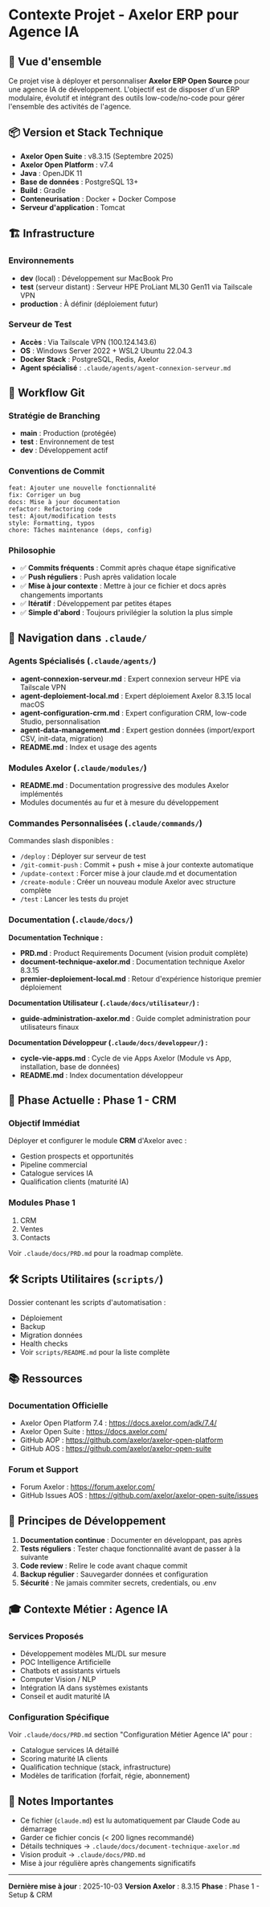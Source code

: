 # Contexte Projet - Axelor ERP pour Agence IA

## 🎯 Vue d'ensemble

Ce projet vise à déployer et personnaliser **Axelor ERP Open Source** pour une agence IA de développement. L'objectif est de disposer d'un ERP modulaire, évolutif et intégrant des outils low-code/no-code pour gérer l'ensemble des activités de l'agence.

## 📦 Version et Stack Technique

- **Axelor Open Suite** : v8.3.15 (Septembre 2025)
- **Axelor Open Platform** : v7.4
- **Java** : OpenJDK 11
- **Base de données** : PostgreSQL 13+
- **Build** : Gradle
- **Conteneurisation** : Docker + Docker Compose
- **Serveur d'application** : Tomcat

## 🏗️ Infrastructure

### Environnements

- **dev** (local) : Développement sur MacBook Pro
- **test** (serveur distant) : Serveur HPE ProLiant ML30 Gen11 via Tailscale VPN
- **production** : À définir (déploiement futur)

### Serveur de Test

- **Accès** : Via Tailscale VPN (100.124.143.6)
- **OS** : Windows Server 2022 + WSL2 Ubuntu 22.04.3
- **Docker Stack** : PostgreSQL, Redis, Axelor
- **Agent spécialisé** : `.claude/agents/agent-connexion-serveur.md`

## 🔄 Workflow Git

### Stratégie de Branching

- **main** : Production (protégée)
- **test** : Environnement de test
- **dev** : Développement actif

### Conventions de Commit

```
feat: Ajouter une nouvelle fonctionnalité
fix: Corriger un bug
docs: Mise à jour documentation
refactor: Refactoring code
test: Ajout/modification tests
style: Formatting, typos
chore: Tâches maintenance (deps, config)
```

### Philosophie

- ✅ **Commits fréquents** : Commit après chaque étape significative
- ✅ **Push réguliers** : Push après validation locale
- ✅ **Mise à jour contexte** : Mettre à jour ce fichier et docs après changements importants
- ✅ **Itératif** : Développement par petites étapes
- ✅ **Simple d'abord** : Toujours privilégier la solution la plus simple

## 📂 Navigation dans `.claude/`

### Agents Spécialisés (`.claude/agents/`)

- **agent-connexion-serveur.md** : Expert connexion serveur HPE via Tailscale VPN
- **agent-deploiement-local.md** : Expert déploiement Axelor 8.3.15 local macOS
- **agent-configuration-crm.md** : Expert configuration CRM, low-code Studio, personnalisation
- **agent-data-management.md** : Expert gestion données (import/export CSV, init-data, migration)
- **README.md** : Index et usage des agents

### Modules Axelor (`.claude/modules/`)

- **README.md** : Documentation progressive des modules Axelor implémentés
- Modules documentés au fur et à mesure du développement

### Commandes Personnalisées (`.claude/commands/`)

Commandes slash disponibles :

- `/deploy` : Déployer sur serveur de test
- `/git-commit-push` : Commit + push + mise à jour contexte automatique
- `/update-context` : Forcer mise à jour claude.md et documentation
- `/create-module` : Créer un nouveau module Axelor avec structure complète
- `/test` : Lancer les tests du projet

### Documentation (`.claude/docs/`)

**Documentation Technique :**
- **PRD.md** : Product Requirements Document (vision produit complète)
- **document-technique-axelor.md** : Documentation technique Axelor 8.3.15
- **premier-deploiement-local.md** : Retour d'expérience historique premier déploiement

**Documentation Utilisateur (`.claude/docs/utilisateur/`) :**
- **guide-administration-axelor.md** : Guide complet administration pour utilisateurs finaux

**Documentation Développeur (`.claude/docs/developpeur/`) :**
- **cycle-vie-apps.md** : Cycle de vie Apps Axelor (Module vs App, installation, base de données)
- **README.md** : Index documentation développeur

## 🎯 Phase Actuelle : Phase 1 - CRM

### Objectif Immédiat

Déployer et configurer le module **CRM** d'Axelor avec :

- Gestion prospects et opportunités
- Pipeline commercial
- Catalogue services IA
- Qualification clients (maturité IA)

### Modules Phase 1

1. CRM
2. Ventes
3. Contacts

Voir `.claude/docs/PRD.md` pour la roadmap complète.

## 🛠️ Scripts Utilitaires (`scripts/`)

Dossier contenant les scripts d'automatisation :

- Déploiement
- Backup
- Migration données
- Health checks
- Voir `scripts/README.md` pour la liste complète

## 📚 Ressources

### Documentation Officielle

- Axelor Open Platform 7.4 : https://docs.axelor.com/adk/7.4/
- Axelor Open Suite : https://docs.axelor.com/
- GitHub AOP : https://github.com/axelor/axelor-open-platform
- GitHub AOS : https://github.com/axelor/axelor-open-suite

### Forum et Support

- Forum Axelor : https://forum.axelor.com/
- GitHub Issues AOS : https://github.com/axelor/axelor-open-suite/issues

## 🔑 Principes de Développement

1. **Documentation continue** : Documenter en développant, pas après
2. **Tests réguliers** : Tester chaque fonctionnalité avant de passer à la suivante
3. **Code review** : Relire le code avant chaque commit
4. **Backup régulier** : Sauvegarder données et configuration
5. **Sécurité** : Ne jamais commiter secrets, credentials, ou .env

## 🎓 Contexte Métier : Agence IA

### Services Proposés

- Développement modèles ML/DL sur mesure
- POC Intelligence Artificielle
- Chatbots et assistants virtuels
- Computer Vision / NLP
- Intégration IA dans systèmes existants
- Conseil et audit maturité IA

### Configuration Spécifique

Voir `.claude/docs/PRD.md` section "Configuration Métier Agence IA" pour :

- Catalogue services IA détaillé
- Scoring maturité IA clients
- Qualification technique (stack, infrastructure)
- Modèles de tarification (forfait, régie, abonnement)

## 📝 Notes Importantes

- Ce fichier (`claude.md`) est lu automatiquement par Claude Code au démarrage
- Garder ce fichier concis (< 200 lignes recommandé)
- Détails techniques → `.claude/docs/document-technique-axelor.md`
- Vision produit → `.claude/docs/PRD.md`
- Mise à jour régulière après changements significatifs

---

**Dernière mise à jour** : 2025-10-03
**Version Axelor** : 8.3.15
**Phase** : Phase 1 - Setup & CRM